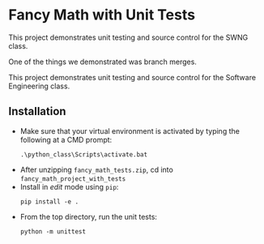 # Fancy Math with Unit Tests
This project demonstrates unit testing and source control for the SWNG class.

One of the things we demonstrated was branch merges.

This project demonstrates unit testing and source control for the Software Engineering class.

## Installation
- Make sure that your virtual environment is activated by typing the following at a CMD prompt:
    ```
    .\python_class\Scripts\activate.bat
    ```
- After unzipping `fancy_math_tests.zip`, cd into `fancy_math_project_with_tests`
- Install in _edit_ mode using `pip`:
    ```
    pip install -e .
    ```
- From the top directory, run the unit tests:
    ```
    python -m unittest
    ```